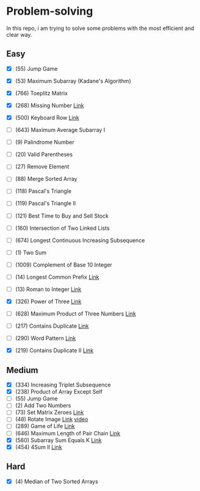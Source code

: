 # Problem-solving
In this repo, i am trying to solve some problems with the most efficient and clear way.
## Easy
- [X] (55) Jump Game
- [X] (53) Maximum Subarray (Kadane's Algorithm)
- [X] (766) Toeplitz Matrix
- [X] (268) Missing Number [Link](https://leetcode.com/problems/missing-number/)
- [X] (500) Keyboard Row [Link](https://leetcode.com/problems/keyboard-row/)
- [ ] (643) Maximum Average Subarray I
- [ ] (9) Palindrome Number
- [ ] (20) Valid Parentheses
- [ ] (27) Remove Element
- [ ] (88) Merge Sorted Array
- [ ] (118) Pascal's Triangle
- [ ] (119) Pascal's Triangle II
- [ ] (121) Best Time to Buy and Sell Stock
- [ ] (160) Intersection of Two Linked Lists
- [ ] (674) Longest Continuous Increasing Subsequence
- [ ] (1) Two Sum
- [ ] (1009) Complement of Base 10 Integer
- [ ] (14) Longest Common Prefix [Link](https://leetcode.com/problems/longest-common-prefix/)
- [ ] (13) Roman to Integer [Link](https://leetcode.com/problems/roman-to-integer/)
- [X] (326) Power of Three [Link](https://leetcode.com/problems/power-of-three)
- [ ] (628) Maximum Product of Three Numbers [Link](https://leetcode.com/problems/maximum-product-of-three-numbers/)
- [ ] (217) Contains Duplicate [Link](https://leetcode.com/problems/contains-duplicate/)
- [ ] (290) Word Pattern [Link](https://leetcode.com/problems/word-pattern/)
- [X] (219) Contains Duplicate II [Link](https://leetcode.com/problems/contains-duplicate-ii/)



## Medium
- [X] (334) Increasing Triplet Subsequence
- [X] (238) Product of Array Except Self
- [ ] (55) Jump Game
- [ ] (2) Add Two Numbers
- [ ] (73) Set Matrix Zeroes [Link](https://leetcode.com/problems/set-matrix-zeroes/)
- [ ] (48) Rotate Image [Link](https://leetcode.com/problems/rotate-image/) [video](https://www.youtube.com/watch?v=kd5u3GEQkPY)
- [ ] (289) Game of Life [Link](https://leetcode.com/problems/game-of-life/)
- [ ] (646) Maximum Length of Pair Chain [Link](https://leetcode.com/problems/maximum-length-of-pair-chain/)
- [X] (560) Subarray Sum Equals K [Link](https://leetcode.com/problems/subarray-sum-equals-k/)
- [X] (454) 4Sum II [Link](https://leetcode.com/problems/4sum-ii/)

## Hard
- [X] (4) Median of Two Sorted Arrays
